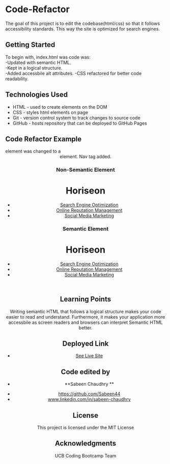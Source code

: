 # Code-Refactor

The goal of this project is to edit the codebase(html/css) so that it follows accessibility standards. This way the site is optimized for search engines.

## Getting Started

To begin with, index.html was code was:  
-Updated with semantic HTML.  
-Kept in a logical structure.  
-Added accessbile alt attributes.
-CSS refactored for better code readability.

## Technologies Used

- HTML - used to create elements on the DOM
- CSS - styles html elements on page
- Git - version control system to track changes to source code
- GitHub - hosts repository that can be deployed to GitHub Pages

## Code Refactor Example

<div> element was changed to a <header> element. Nav tag added.

### Non-Semantic Element

<div class="header">
        <div class="header">
        <h1>Hori<span class="seo">seo</span>n</h1>
        <div>
            <ul>
                <li>
                    <a href="#search-engine-optimization">Search Engine Optimization</a>
                </li>
                <li>
                    <a href="#online-reputation-management">Online Reputation Management</a>
                </li>
                <li>
                    <a href="#social-media-marketing">Social Media Marketing</a>
                </li>
            </ul>
        </div>
    </div>

### Semantic Element

<header>
  <h1>Hori<span class="seo">seo</span>n</h1>
  <nav>
    <ul>
      <li>
        <a href="#search-engine-optimization">Search Engine Optimization</a>
      </li>
      <li>
        <a href="#online-reputation-management">Online Reputation Management</a>
      </li>
      <li>
        <a href="#social-media-marketing">Social Media Marketing</a>
      </li>
    </ul>
  </nav>
</header>

## Learning Points

Writing semantic HTML that follows a logical structure makes your code easier to read and understand. Furthermore, it makes your application more accessbile as screen readers and browsers can interpret Semantic HTML better.

## Deployed Link

- [See Live Site](#)

## Code edited by

- **Sabeen Chaudhry **

* https://github.com/Sabeen44
* www.linkedin.com/in/sabeen-chaudhry

## License

This project is licensed under the MIT License

## Acknowledgments

UCB Coding Bootcamp Team

```

```

```

```
